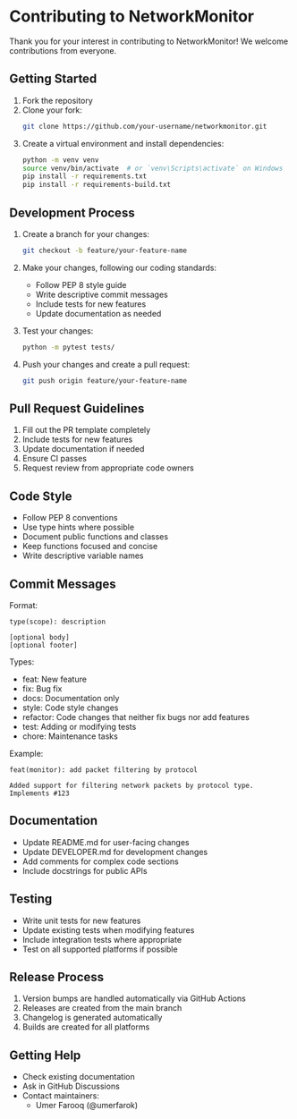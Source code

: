 # Contributing to NetworkMonitor

Thank you for your interest in contributing to NetworkMonitor! We welcome contributions from everyone.

## Getting Started

1. Fork the repository
2. Clone your fork:
   ```bash
   git clone https://github.com/your-username/networkmonitor.git
   ```
3. Create a virtual environment and install dependencies:
   ```bash
   python -m venv venv
   source venv/bin/activate  # or `venv\Scripts\activate` on Windows
   pip install -r requirements.txt
   pip install -r requirements-build.txt
   ```

## Development Process

1. Create a branch for your changes:
   ```bash
   git checkout -b feature/your-feature-name
   ```

2. Make your changes, following our coding standards:
   - Follow PEP 8 style guide
   - Write descriptive commit messages
   - Include tests for new features
   - Update documentation as needed

3. Test your changes:
   ```bash
   python -m pytest tests/
   ```

4. Push your changes and create a pull request:
   ```bash
   git push origin feature/your-feature-name
   ```

## Pull Request Guidelines

1. Fill out the PR template completely
2. Include tests for new features
3. Update documentation if needed
4. Ensure CI passes
5. Request review from appropriate code owners

## Code Style

- Follow PEP 8 conventions
- Use type hints where possible
- Document public functions and classes
- Keep functions focused and concise
- Write descriptive variable names

## Commit Messages

Format:
```
type(scope): description

[optional body]
[optional footer]
```

Types:
- feat: New feature
- fix: Bug fix
- docs: Documentation only
- style: Code style changes
- refactor: Code changes that neither fix bugs nor add features
- test: Adding or modifying tests
- chore: Maintenance tasks

Example:
```
feat(monitor): add packet filtering by protocol

Added support for filtering network packets by protocol type.
Implements #123
```

## Documentation

- Update README.md for user-facing changes
- Update DEVELOPER.md for development changes
- Add comments for complex code sections
- Include docstrings for public APIs

## Testing

- Write unit tests for new features
- Update existing tests when modifying features
- Include integration tests where appropriate
- Test on all supported platforms if possible

## Release Process

1. Version bumps are handled automatically via GitHub Actions
2. Releases are created from the main branch
3. Changelog is generated automatically
4. Builds are created for all platforms

## Getting Help

- Check existing documentation
- Ask in GitHub Discussions
- Contact maintainers:
  - Umer Farooq (@umerfarok)